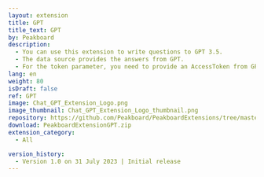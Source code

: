 ```yaml
---
layout: extension
title: GPT
title_text: GPT
by: Peakboard
description: 
  - You can use this extension to write questions to GPT 3.5.
  - The data source provides the answers from GPT.
  - For the token parameter, you need to provide an AccessToken from GPT. You can obtain this in the API section of OpenAI.
lang: en
weight: 80
isDraft: false
ref: GPT
image: Chat_GPT_Extension_Logo.png
image_thumbnail: Chat_GPT_Extension_Logo_thumbnail.png
repository: https://github.com/Peakboard/PeakboardExtensions/tree/master/GPT
download: PeakboardExtensionGPT.zip
extension_category:
  - All

version_history:
  - Version 1.0 on 31 July 2023 | Initial release
---
```

